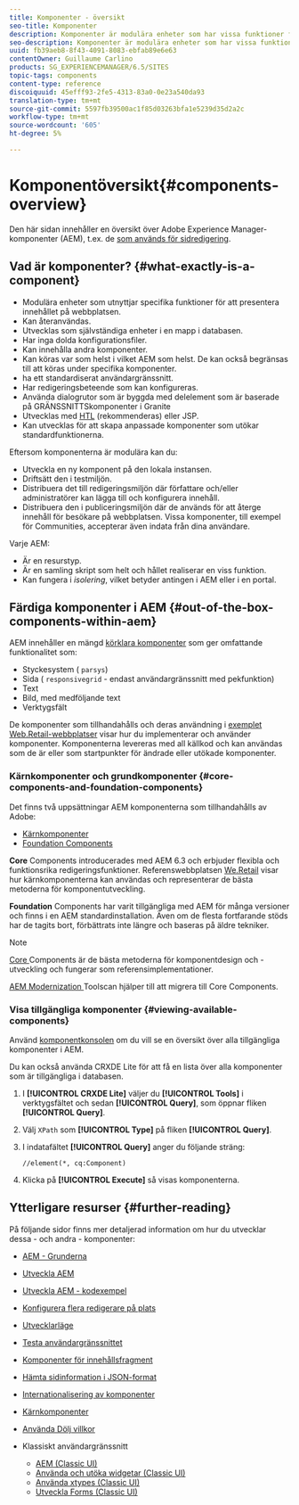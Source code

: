 ```yaml
---
title: Komponenter - översikt
seo-title: Komponenter
description: Komponenter är modulära enheter som har vissa funktioner för att presentera ditt innehåll på din webbplats
seo-description: Komponenter är modulära enheter som har vissa funktioner för att presentera ditt innehåll på din webbplats
uuid: fb39aeb8-8f43-4091-8083-ebfab89e6e63
contentOwner: Guillaume Carlino
products: SG_EXPERIENCEMANAGER/6.5/SITES
topic-tags: components
content-type: reference
discoiquuid: 45efff93-2fe5-4313-83a0-0e23a540da93
translation-type: tm+mt
source-git-commit: 5597fb39500ac1f85d03263bfa1e5239d35d2a2c
workflow-type: tm+mt
source-wordcount: '605'
ht-degree: 5%

---
```



# Komponentöversikt{#components-overview}

Den här sidan innehåller en översikt över Adobe Experience Manager-komponenter (AEM), t.ex. de [som används för sidredigering](/help/sites-authoring/default-components-foundation.md).

## Vad är komponenter? {#what-exactly-is-a-component}

* Modulära enheter som utnyttjar specifika funktioner för att presentera innehållet på webbplatsen.
* Kan återanvändas.
* Utvecklas som självständiga enheter i en mapp i databasen.
* Har inga dolda konfigurationsfiler.
* Kan innehålla andra komponenter.
* Kan köras var som helst i vilket AEM som helst. De kan också begränsas till att köras under specifika komponenter.
* ha ett standardiserat användargränssnitt.
* Har redigeringsbeteende som kan konfigureras.
* Använda dialogrutor som är byggda med delelement som är baserade på GRÄNSSNITTSkomponenter i Granite
* Utvecklas med [HTL](https://docs.adobe.com/content/help/en/experience-manager-htl/using/overview.html) (rekommenderas) eller JSP.
* Kan utvecklas för att skapa anpassade komponenter som utökar standardfunktionerna.

Eftersom komponenterna är modulära kan du:

* Utveckla en ny komponent på den lokala instansen.
* Driftsätt den i testmiljön.
* Distribuera det till redigeringsmiljön där författare och/eller administratörer kan lägga till och konfigurera innehåll.
* Distribuera den i publiceringsmiljön där de används för att återge innehåll för besökare på webbplatsen. Vissa komponenter, till exempel för Communities, accepterar även indata från dina användare.

Varje AEM:

* Är en resurstyp.
* Är en samling skript som helt och hållet realiserar en viss funktion.
* Kan fungera i *isolering*, vilket betyder antingen i AEM eller i en portal.

## Färdiga komponenter i AEM {#out-of-the-box-components-within-aem}

AEM innehåller en mängd [körklara komponenter](/help/sites-authoring/default-components.md) som ger omfattande funktionalitet som:

* Styckesystem ( `parsys`)
* Sida ( `responsivegrid` - endast användargränssnitt med pekfunktion)
* Text
* Bild, med medföljande text
* Verktygsfält

De komponenter som tillhandahålls och deras användning i [exemplet Web.Retail-webbplatser](/help/sites-developing/we-retail.md) visar hur du implementerar och använder komponenter. Komponenterna levereras med all källkod och kan användas som de är eller som startpunkter för ändrade eller utökade komponenter.

### Kärnkomponenter och grundkomponenter {#core-components-and-foundation-components}

Det finns två uppsättningar AEM komponenterna som tillhandahålls av Adobe:

* [Kärnkomponenter](https://docs.adobe.com/content/help/en/experience-manager-core-components/using/introduction.html)
* [Foundation Components](/help/sites-authoring/default-components-foundation.md)

**Core** Components introducerades med AEM 6.3 och erbjuder flexibla och funktionsrika redigeringsfunktioner. Referenswebbplatsen [We.Retail](/help/sites-developing/we-retail.md) visar hur kärnkomponenterna kan användas och representerar de bästa metoderna för komponentutveckling.

**Foundation** Components har varit tillgängliga med AEM för många versioner och finns i en AEM standardinstallation. Även om de flesta fortfarande stöds har de tagits bort, förbättrats inte längre och baseras på äldre tekniker.

>[!NOTE]
>
>[Core ](https://docs.adobe.com/content/help/en/experience-manager-core-components/using/introduction.html) Components är de bästa metoderna för komponentdesign och -utveckling och fungerar som referensimplementationer.
>
>[AEM Modernization ](modernization-tools.md) Toolscan hjälper till att migrera till Core Components.

### Visa tillgängliga komponenter {#viewing-available-components}

Använd [komponentkonsolen](/help/sites-authoring/default-components-console.md) om du vill se en översikt över alla tillgängliga komponenter i AEM.

Du kan också använda CRXDE Lite för att få en lista över alla komponenter som är tillgängliga i databasen.

1. I **[!UICONTROL CRXDE Lite]** väljer du **[!UICONTROL Tools]** i verktygsfältet och sedan **[!UICONTROL Query]**, som öppnar fliken **[!UICONTROL Query]**.

1. Välj `XPath` som **[!UICONTROL Type]** på fliken **[!UICONTROL Query]**.

1. I indatafältet **[!UICONTROL Query]** anger du följande sträng:

   `//element(*, cq:Component)`

1. Klicka på **[!UICONTROL Execute]** så visas komponenterna.

## Ytterligare resurser {#further-reading}

På följande sidor finns mer detaljerad information om hur du utvecklar dessa - och andra - komponenter:

* [AEM - Grunderna](/help/sites-developing/components-basics.md)
* [Utveckla AEM](/help/sites-developing/developing-components.md)
* [Utveckla AEM - kodexempel](/help/sites-developing/developing-components-samples.md)
* [Konfigurera flera redigerare på plats](/help/sites-developing/multiple-inplace-editors.md)
* [Utvecklarläge](/help/sites-developing/developer-mode.md)
* [Testa användargränssnittet](/help/sites-developing/hobbes.md)
* [Komponenter för innehållsfragment](/help/sites-developing/components-content-fragments.md)
* [Hämta sidinformation i JSON-format](/help/sites-developing/pageinfo.md)
* [Internationalisering av komponenter](/help/sites-developing/i18n.md)
* [Kärnkomponenter](https://docs.adobe.com/content/help/en/experience-manager-core-components/using/introduction.html)
* [Använda Dölj villkor](/help/sites-developing/hide-conditions.md)
* Klassiskt användargränssnitt

   * [AEM (Classic UI)](/help/sites-developing/developing-components-classic.md)
   * [Använda och utöka widgetar (Classic UI)](/help/sites-developing/widgets.md)
   * [Använda xtypes (Classic UI)](/help/sites-developing/xtypes.md)
   * [Utveckla Forms (Classic UI)](/help/sites-developing/developing-forms.md)

